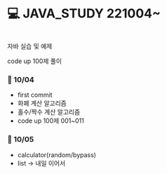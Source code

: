 # 💻 JAVA_STUDY 221004~
<br>
자바 실습 및 예제

code up 100제 풀이 
<br>
### 📌 10/04

- first commit
- 화폐 계산 알고리즘
- 홀수/짝수 계산 알고리즘
- code up 100제 001~011

### 📌 10/05
- calculator(random/bypass)
- list -> 내일 이어서


